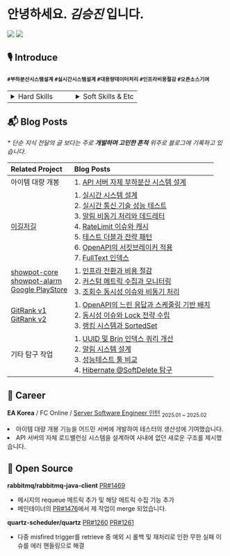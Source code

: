 # 안녕하세요. _김승진_ 입니다.

[![](https://mazassumnida.wtf/api/mini/generate_badge?boj=ohksj77)](https://solved.ac/ohksj77/)
![](https://hits.sh/github.com/ohksj77.svg?view=today-total&color=58b8e7)

## 🎙️ Introduce
#### `#부하분산시스템설계` `#실시간시스템설계` `#대용량데이터처리` `#인프라비용절감` `#오픈소스기여`

<table style="width:100%; table-layout: fixed;">
  <tr>
    <td style="vertical-align: top; width: 50%;">
      <details>
        <summary>Hard Skills</summary>
        <hr>
        <h4>상황에 맞는 설계로 목표 달성 이상의 가치를 주는 백엔드 엔지니어입니다.</h4>
        <ul>
          <li>대용량 데이터를 인프라 변경없이 처리하고자 API 서버가 부하분산하는 새로운 시스템 설계로 문제를 해결했습니다.</li>
          <li>커넥션 기반 동적 queue를 사용하는 실시간 위치 공유 시스템을 설계해 목표 tps를 상회하는 시스템을 완성했습니다.</li>
        </ul>
        <h4>기존의 불편함을 개선하는 개발에 보람을 느낍니다.</h4>
        <ul>
          <li>트래픽 패턴에 알맞은 인프라 구조로 전환하여 클라우드 비용을 절감한 경험이 있습니다.</li>
          <li>rabbitmq-java-client, quartz 에 기여하며 직접 오픈소스의 문제를 해결했습니다.</li>
        </ul>
      </details>
    </td>
    <td style="vertical-align: top; width: 50%;">
      <details>
        <summary>Soft Skills & Etc</summary>
        <hr>
        <h4>최적의 문제 해결 방법을 찾고자 파고드는 백엔드 엔지니어입니다.</h4>
        <ul>
          <li>단순 문제 해결에 그치지 않고 원인과 과정에 대해 고민하며 더 좋은 결과를 만들기 위해 노력합니다. 시스템을 설계하며 단순 목표 tps 만족뿐만 아니라 트래픽에 따라 수평 확장해야 할 인스턴스 개수를 확인하며 시스템을 완성했습니다.</li>
        </ul>
        <h4>프로젝트 전반에 관심을 갖고 상황에 맞는 개선을 시도합니다.</h4>
        <ul>
          <li>기존의 것에 의문을 제기하며 더 나은 방향을 고민합니다. 서비스의 클라우드 비용을 낭비하고 있음을 파악해 예상 트래픽 패턴 기반 성능테스트와 함께 구조를 개선하여 인프라 비용을 절감하였습니다.</li>
        </ul>
        <h4>활발히 의견을 내며 적극적으로 개발합니다.</h4>
        <ul>
          <li>동아리 운영진으로서 의문을 제기하며 행사 활성화를 주도적으로 이끌어 동아리 문화를 개선한 경험이 있습니다. 해결해야할 문제가 있을 때 적극적으로 나서며 기여하고자 합니다.</li>
        </ul>
      </details>
    </td>
  </tr>
</table>

## 📬 Blog Posts
_* 단순 지식 전달의 글 보다는 주로 **개발하며 고민한 흔적** 위주로 블로그에 기록하고 있습니다._

| **Related Project** | **Blog Posts** |
|:----|:----|
|아이템 대량 개봉| 1. [API 서버 자체 부하분산 시스템 설계](https://ohksj77.tistory.com/274)|
| [이길저길](https://github.com/HongDam-org/TWTW) | 1. [실시간 시스템 설계](https://ohksj77.tistory.com/252) <br> 2. [실시간 통신 기술 성능 테스트](https://ohksj77.tistory.com/267) <br> 3. [알림 비동기 처리와 데드레터](https://ohksj77.tistory.com/260) <br> 4. [RateLimit 이슈와 캐시](https://ohksj77.tistory.com/261) <br> 5. [테스트 더블과 전략 패턴](https://ohksj77.tistory.com/263) <br> 6. [OpenAPI의 서킷브레이커 적용](https://ohksj77.tistory.com/262) <br> 7. [FullText 인덱스](https://ohksj77.tistory.com/259) |
| [showpot-core](https://github.com/AlreadyTakenSeat/showpot-core-BE) <br> [showpot-alarm](https://github.com/AlreadyTakenSeat/showpot-alarm-BE) <br> [Google PlayStore](https://play.google.com/store/apps/details?id=com.alreadyoccupiedseat.showpot) | 1. [인프라 전환과 비용 절감](https://ohksj77.tistory.com/270) <br> 2. [커스텀 메트릭 수집과 모니터링](https://ohksj77.tistory.com/272) <br> 3. [조회수 동시성 이슈와 비동기 처리](https://ohksj77.tistory.com/271) |
| [GitRank v1](https://github.com/tukcom2023CD/DragonGuard-JinJin) <br> [GitRank v2](https://github.com/orgs/GitRank-v2/repositories?q=core-service+OR+open-api-worker+OR+alert-worker) | 1. [OpenAPI의 느린 응답과 스케줄링 기반 배치](https://ohksj77.tistory.com/258) <br> 2. [동시성 이슈와 Lock 전략 수립](https://ohksj77.tistory.com/251) <br> 3. [랭킹 시스템과 SortedSet](https://ohksj77.tistory.com/256) |
| 기타 탐구 작업 | 1. [UUID 및 Brin 인덱스 쿼리 개선](https://ohksj77.tistory.com/250) <br> 2. [알림 시스템 설계](https://ohksj77.tistory.com/268) <br> 3. [성능테스트 툴 비교](https://ohksj77.tistory.com/266) <br> 4. [Hibernate @SoftDelete 탐구](https://ohksj77.tistory.com/249) |

## 💼 Career
<strong>EA Korea</strong> / FC Online / <a href="https://blog.naver.com/eakblog/223614659714">Server Software Engineer 인턴</a> <sub>2025.01 ~ 2025.02</sub>
<div align="left">
  <li>아이템 대량 개봉 기능을 어드민 서버에 개발하여 테스터의 생산성에 기여했습니다.</li>
  <li>API 서버의 자체 로드밸런싱 시스템을 설계하여 사내에 없던 새로운 구조를 제시했습니다.</li>
</div>

## 📂 Open Source
**rabbitmq/rabbitmq-java-client** [PR#1469](https://github.com/rabbitmq/rabbitmq-java-client/pull/1469)
- 메시지의 requeue 메트릭 추가 및 해당 메트릭 수집 기능 추가
- 메인테이너의 [PR#1476](https://github.com/rabbitmq/rabbitmq-java-client/pull/1476)에서 제 작업이 merge 되었습니다.

**quartz-scheduler/quartz** [PR#1260](https://github.com/quartz-scheduler/quartz/pull/1260) [PR#1261](https://github.com/quartz-scheduler/quartz/pull/1261)
- 다중 misfired trigger를 retrieve 중 예외 시 롤백 및 재처리로 인한 무한 실패 이슈를 에러 핸들링으로 해결
